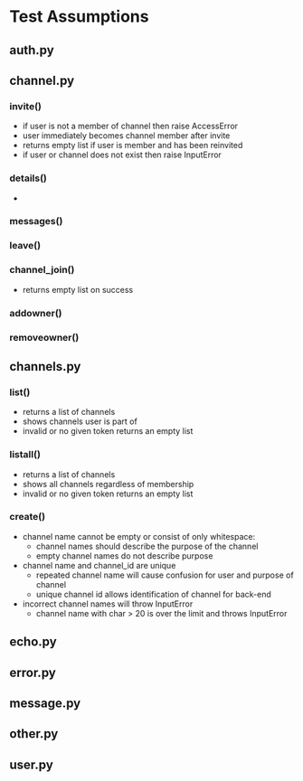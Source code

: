 # Test Assumptions

## auth.py

## channel.py

### invite()
- if user is not a member of channel then raise AccessError
- user immediately becomes channel member after invite
- returns empty list if user is member and has been reinvited
- if user or channel does not exist then raise InputError

### details()
- 

### messages()


### leave()


### channel_join()
- returns empty list on success


### addowner()


### removeowner()

## channels.py

### list()
- returns a list of channels
- shows channels user is part of
- invalid or no given token returns an empty list

### listall()
- returns a list of channels
- shows all channels regardless of membership
- invalid or no given token returns an empty list

### create()
- channel name cannot be empty or consist of only whitespace:
    - channel names should describe the purpose of the channel
    - empty channel names do not describe purpose
- channel name and channel_id are unique
    - repeated channel name will cause confusion for user and purpose of channel
    - unique channel id allows identification of channel for back-end
- incorrect channel names will throw InputError
    - channel name with char > 20 is over the limit and throws InputError

## echo.py

## error.py

## message.py

## other.py

## user.py
